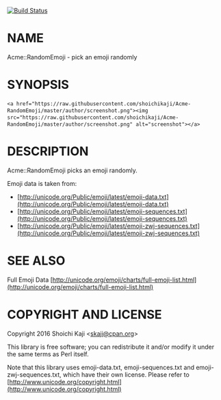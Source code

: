 [![Build Status](https://travis-ci.org/shoichikaji/Acme-RandomEmoji.svg?branch=master)](https://travis-ci.org/shoichikaji/Acme-RandomEmoji)

# NAME

Acme::RandomEmoji - pick an emoji randomly

# SYNOPSIS

<div>

    <a href="https://raw.githubusercontent.com/shoichikaji/Acme-RandomEmoji/master/author/screenshot.png"><img src="https://raw.githubusercontent.com/shoichikaji/Acme-RandomEmoji/master/author/screenshot.png" alt="screenshot"></a>
</div>

# DESCRIPTION

Acme::RandomEmoji picks an emoji randomly.

Emoji data is taken from:

- [http://unicode.org/Public/emoji/latest/emoji-data.txt](http://unicode.org/Public/emoji/latest/emoji-data.txt)
- [http://unicode.org/Public/emoji/latest/emoji-sequences.txt](http://unicode.org/Public/emoji/latest/emoji-sequences.txt)
- [http://unicode.org/Public/emoji/latest/emoji-zwj-sequences.txt](http://unicode.org/Public/emoji/latest/emoji-zwj-sequences.txt)

# SEE ALSO

Full Emoji Data [http://unicode.org/emoji/charts/full-emoji-list.html](http://unicode.org/emoji/charts/full-emoji-list.html)

# COPYRIGHT AND LICENSE

Copyright 2016 Shoichi Kaji &lt;skaji@cpan.org>

This library is free software; you can redistribute it and/or modify
it under the same terms as Perl itself.

Note that this library uses emoji-data.txt, emoji-sequences.txt and emoji-zwj-sequences.txt,
which have their own license. Please refer to [http://www.unicode.org/copyright.html](http://www.unicode.org/copyright.html)
